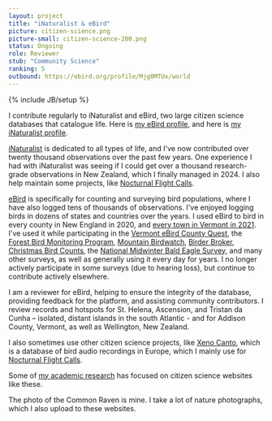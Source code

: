 ```yaml
---
layout: project
title: "iNaturalist & eBird"
picture: citizen-science.png
picture-small: citizen-science-200.png
status: Ongoing
role: Reviewer
stub: "Community Science"
ranking: 5
outbound: https://ebird.org/profile/Mjg0MTUx/world
---
```

{% include JB/setup %}

I contribute regularly to iNaturalist and eBird, two large citizen science databases that catalogue life. Here is [my eBird profile](https://ebird.org/profile/Mjg0MTUx/world), and here is [my iNaturalist profile](https://www.inaturalist.org/people/1513074).

[iNaturalist](https://www.inaturalist.org/) is dedicated to all types of life, and I've now contributed over twenty thousand observations over the past few years. One experience I had with iNaturalist was seeing if I could get over a thousand research-grade observations in New Zealand, which I finally managed in 2024. I also help maintain some projects, like [Nocturnal Flight Calls](https://www.inaturalist.org/projects/nocturnal-flight-calls).

[eBird](https://ebird.org/) is specifically for counting and surveying bird populations, where I have also logged tens of thousands of observations. I've enjoyed logging birds in dozens of states and countries over the years. I used eBird to bird in every county in New England in 2020, and [every town in Vermont in 2021](https://val.vtecostudies.org/newsfeed/vermont-town-birding-challenge/). I've used it while participating in the [Vermont eBird County Quest](https://vtecostudies.org/wildlife/wildlife-watching/vermont-county-bird-quest/), the [Forest Bird Monitoring Program](https://vtecostudies.org/projects/forests/vermont-forest-bird-monitoring-program/), [Mountain Birdwatch](https://vtecostudies.org/projects/mountains/mountain-birdwatch/), [Birder Broker](https://val.vtecostudies.org/projects/birder-broker/), [Christmas Bird Counts](https://www.audubon.org/conservation/science/christmas-bird-count), the [National Midwinter Bald Eagle Survey](https://corpslakes.erdc.dren.mil/employees/bird/midwinter.cfm), and many other surveys, as well as generally using it every day for years. I no longer actively participate in some surveys (due to hearing loss), but continue to contribute actively elsewhere.

I am a reviewer for eBird, helping to ensure the integrity of the database, providing feedback for the platform, and assisting community contributors. I review records and hotspots for St. Helena, Ascension, and Tristan da Cunha – isolated, distant islands in the south Atlantic - and for Addison County, Vermont, as well as Wellington, New Zealand.

I also sometimes use other citizen science projects, like [Xeno Canto](https://xeno-canto.org/contributor/PDOWUIYNTF), which is a database of bird audio recordings in Europe, which I mainly use for [Nocturnal Flight Calls](../nocturnal-flight-calls/).

Some of [my academic research](../publications/) has focused on citizen science websites like these.

The photo of the Common Raven is mine. I take a lot of nature photographs, which I also upload to these websites.